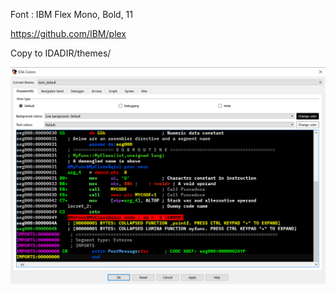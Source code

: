Font : IBM Flex Mono, Bold, 11

https://github.com/IBM/plex

Copy to IDADIR/themes/



![image info](https://github.com/computerline1z/ida-dark-theme/blob/main/theme.png?raw=true)
